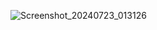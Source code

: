 ![Screenshot_20240723_013126](https://github.com/user-attachments/assets/29bb7693-0fc8-423b-b39b-f40601c13c52)
